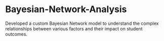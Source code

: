 # Bayesian-Network-Analysis
Developed a custom Bayesian Network model to understand the complex relationships between various factors and their impact on student outcomes.
